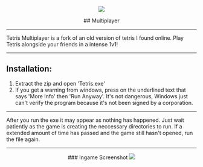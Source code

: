 <p align="center">
<img src="https://i.imgur.com/35IA11d.png" </a>

<p align="center"> ## Multiplayer </a>

---
Tetris Multiplayer is a fork of an old version of tetris I found online. Play Tetris alongside your friends in a intense 1v1!


---


## Installation:
1. Extract the zip and open 'Tetris.exe'
2. If you get a warning from windows, press on the underlined text that says 'More Info' then 'Run Anyway'. It's not dangerous, Windows just can't verify the program because it's not been signed by a corporation.

---

After you run the exe it may appear as nothing has happened. Just wait patiently as the game is creating the
neccessary directories to run. If a extended amount of time has passed and the game still hasn't opened, run
the file again.

---
  
  <p align="center"> ### Ingame Screenshot
  <img src="https://i.imgur.com/FywZ2mV.png" </a>
